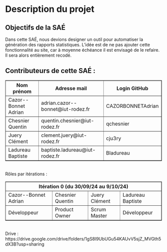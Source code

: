 <h1>Description du projet</h1>
<h2>Objectifs de la SAÉ</h2> 

<p>Dans cette SAÉ, nous devions designer un outil pour automatiser la génération des rapports statistiques. L’idée est de ne pas ajouter cette fonctionnalité au site, car à moyenne échéance il est envisagé de le refaire. Il sera alors entièrement recodé.</p>

<h2>Contributeurs de cette SAÉ :</h2>
  <table border="1">
    <tr>
      <th>Nom prénom</th>
      <th>Adresse mail</th>
      <th>Login GitHub</th>
    </tr>
    <tr>
      <td>Cazor--Bonnet Adrian</td>
      <td>adrian.cazor--bonnet@iut-rodez.fr</td>
      <td>CAZORBONNETAdrian</td>
    </tr>
    <tr>
      <td>Chesnier Quentin</td>
      <td>quentin.chesnier@iut-rodez.fr</td>
      <td>qchesnier</td>
    </tr>
    <tr>
      <td>Juery Clément</td>
      <td>clement.juery@iut-rodez.fr</td>
      <td>cju3ry</td>
    </tr>
    <tr>
      <td>Ladureau Baptiste</td>  
      <td>baptiste.ladureau@iut-rodez.fr</td>  
      <td>Bladureau</td>          
      </tr>
  </table>
<br>
Rôles par itérations : <br>
  <table border="1">
    <tr>
      <th colspan="4">Itération 0 (du 30/09/24 au 9/10/24)</th>
      <!--Insérer la prochaine ligne ici-->
      <!--On rajouteras les autres itération après la ligne du dessus-->
    </tr>
    <tr>
      <td>Cazor--Bonnet Adrian</td>
      <td>Chesnier Quentin</td>
      <td>Juery Clément</td>
      <td>Ladureau Baptiste</td>
    </tr>
    <tr>
      <td>Développeur</td>
      <td>Product Owner</td>
      <td>Scrum Master</td>
      <td>Développeur</td>
    </tr>
  </table> <br>
  Drive : <br>
    https://drive.google.com/drive/folders/1gS8l9UbUGu54KAUvV5sjZ_MVGth5dX3B?usp=sharing
